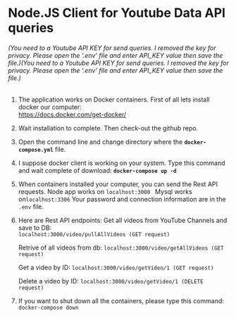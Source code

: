 # Node.JS Client for Youtube Data API queries
###### (You need to a Youtube API KEY for send queries. I removed the key for privacy. Please open the '.env' file and enter API_KEY value then save the file.)(You need to a Youtube API KEY for send queries. I removed the key for privacy. Please open the '.env' file and enter API_KEY value then save the file.)

1.  The application works on Docker containers. First of all lets install docker our computer: 	
	https://docs.docker.com/get-docker/

2.  Wait installation to complete. Then check-out the github repo.

3. Open the command line and change directory where the **`docker-compose.yml`** file.

4. I suppose docker client is working on your system. 
	Type this command and wait complete of download: 
	**`docker-compose up -d`**

5. When containers installed your computer, you can send the Rest API requests. 
	Node app works on `localhost:3000 `
	Mysql works on` localhost:3306 `
	Your password and connection information are in the `.env` file.

6. Here are Rest API endpoints: 
	Get all videos from YouTube Channels and save to DB: 		
	`localhost:3000/video/pullAllVideos (GET request)`

	Retrive of all videos from db: 
	`localhost:3000/video/getAllVideos (GET request)`

	Get a video by ID: 
	`localhost:3000/video/getVideo/1 (GET request)`

	Delete a video by ID: 
	`localhost:3000/video/getVideo/1 (DELETE request)`

7. If you want to shut down all the containers, please type this command: 
	`docker-compose down`
